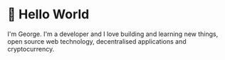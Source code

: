 # :wave: Hello World

I'm George. I'm a developer and I love building and learning new things, open source web technology, decentralised applications and cryptocurrency.
